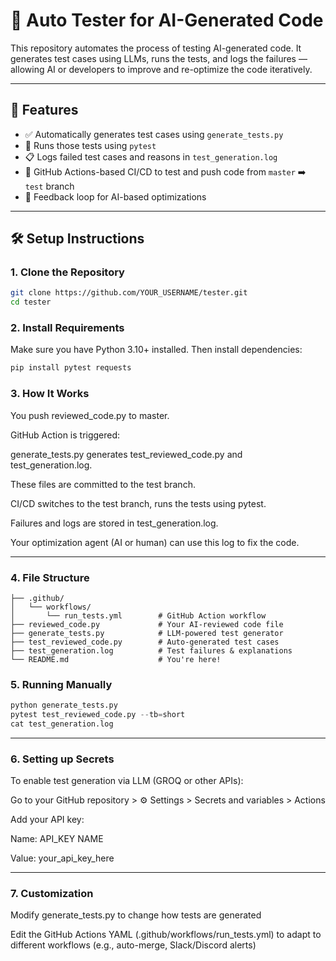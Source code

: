 # 🧪 Auto Tester for AI-Generated Code

This repository automates the process of testing AI-generated code. It generates test cases using LLMs, runs the tests, and logs the failures — allowing AI or developers to improve and re-optimize the code iteratively.

---

## 🚀 Features

- ✅ Automatically generates test cases using `generate_tests.py`
- 🧪 Runs those tests using `pytest`
- 📋 Logs failed test cases and reasons in `test_generation.log`
- 🔁 GitHub Actions-based CI/CD to test and push code from `master` ➡️ `test` branch
- 🧠 Feedback loop for AI-based optimizations

---

## 🛠️ Setup Instructions

### 1. Clone the Repository

```bash
git clone https://github.com/YOUR_USERNAME/tester.git
cd tester
```

### 2. Install Requirements
Make sure you have Python 3.10+ installed. Then install dependencies:
```python
pip install pytest requests
```

### 3. How It Works
You push reviewed_code.py to master.

GitHub Action is triggered:

generate_tests.py generates test_reviewed_code.py and test_generation.log.

These files are committed to the test branch.

CI/CD switches to the test branch, runs the tests using pytest.

Failures and logs are stored in test_generation.log.

Your optimization agent (AI or human) can use this log to fix the code.

---

### 4. File Structure

```.
├── .github/
│   └── workflows/
│       └── run_tests.yml        # GitHub Action workflow
├── reviewed_code.py             # Your AI-reviewed code file
├── generate_tests.py            # LLM-powered test generator
├── test_reviewed_code.py        # Auto-generated test cases
├── test_generation.log          # Test failures & explanations
└── README.md                    # You're here!

```
### 5. Running Manually
``` python
python generate_tests.py
pytest test_reviewed_code.py --tb=short
cat test_generation.log
```
---

### 6. Setting up Secrets
To enable test generation via LLM (GROQ or other APIs):

Go to your GitHub repository > ⚙️ Settings > Secrets and variables > Actions

Add your API key:

Name: API_KEY NAME

Value: your_api_key_here

---

### 7. Customization
Modify generate_tests.py to change how tests are generated

Edit the GitHub Actions YAML (.github/workflows/run_tests.yml) to adapt to different workflows (e.g., auto-merge, Slack/Discord alerts)

